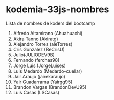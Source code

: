# kodemia-33js-nombres

Lista de nombres de koders del bootcamp

1. Alfredo Altamirano (Ahuahuachi)
2. Akira Tanno (Akiratg)
3. Alejandro Torres (aleTorres)
4. Cris Gonzalez (BeCrisU)
5. Julio(JULIODEV9B)
6. Fernando (ferchas98)
7. Jorge Luis (JorgeLuises)
8. Luis Medardo (Medardo-cuellar)
9. Jair Araujo (jairekaraujo)
10. Yair Guadarrama (Yairgg95)
11. Brandon Vargas (BrandonDevU95)
12. Luis Casas (LSCasas)
